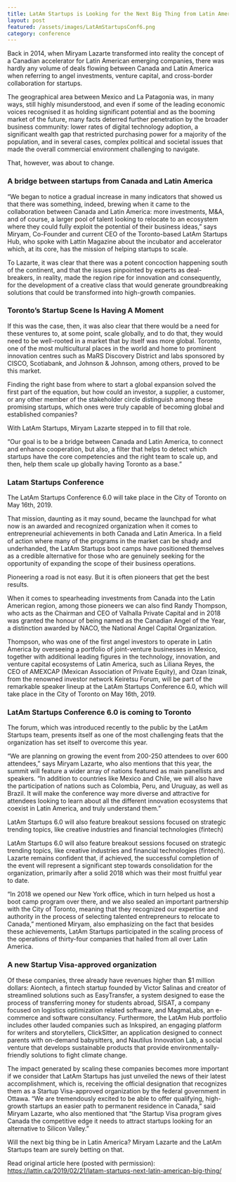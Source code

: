 ```yaml
---
title: LatAm Startups is Looking for the Next Big Thing from Latin America
layout: post
featured: /assets/images/LatAmStartupsConf6.png
category: conference
---
```

<p>
Back in 2014, when Miryam Lazarte transformed into reality the concept of a Canadian accelerator for Latin American emerging companies, there was hardly any volume of deals flowing between Canada and Latin America when referring to angel investments, venture capital, and cross-border collaboration for startups.
</p>

<p>
The geographical area between Mexico and La Patagonia was, in many ways, still highly misunderstood, and even if some of the leading economic voices recognised it as holding significant potential and as the booming market of the future, many facts deterred further penetration by the broader business community: lower rates of digital technology adoption, a significant wealth gap that restricted purchasing power for a majority of the population, and in several cases, complex political and societal issues that made the overall commercial environment challenging to navigate.
</p>

<p>
That, however, was about to change.
</p>
<!--more-->
<h3>
A bridge between startups from Canada and Latin America
</h3>

<p>
“We began to notice a gradual increase in many indicators that showed us that there was something, indeed, brewing when it came to the collaboration between Canada and Latin America: more investments, M&A, and of course, a larger pool of talent looking to relocate to an ecosystem where they could fully exploit the potential of their business ideas,” says Miryam, Co-Founder and current CEO of the Toronto-based LatAm Startups Hub, who spoke with Lattin Magazine about the incubator and accelerator which, at its core, has the mission of helping startups to scale.
</p>

<p>
To Lazarte, it was clear that there was a potent concoction happening south of the continent, and that the issues pinpointed by experts as deal-breakers, in reality, made the region ripe for innovation and consequently, for the development of a creative class that would generate groundbreaking solutions that could be transformed into high-growth companies.
</p>
<h3>
Toronto’s Startup Scene Is Having A Moment
</h3>

<p>
If this was the case, then, it was also clear that there would be a need for these ventures to, at some point, scale globally, and to do that, they would need to be well-rooted in a market that by itself was more global. Toronto, one of the most multicultural places in the world and home to prominent innovation centres such as MaRS Discovery District and labs sponsored by CISCO, Scotiabank, and Johnson & Johnson, among others, proved to be this market.

<p>
Finding the right base from where to start a global expansion solved the first part of the equation, but how could an investor, a supplier, a customer, or any other member of the stakeholder circle distinguish among these promising startups, which ones were truly capable of becoming global and established companies?
</p>

<p>
With LatAm Startups, Miryam Lazarte stepped in to fill that role.
</p>

<p>
“Our goal is to be a bridge between Canada and Latin America, to connect and enhance cooperation, but also, a filter that helps to detect which startups have the core competencies and the right team to scale up, and then, help them scale up globally having Toronto as a base.”
</p>

<h3>
Latam Startups Conference
</h3>

<p>
The LatAm Startups Conference 6.0 will take place in the City of Toronto on May 16th, 2019.
</p>

<p>
That mission, daunting as it may sound, became the launchpad for what now is an awarded and recognized organization when it comes to entrepreneurial achievements in both Canada and Latin America. In a field of action where many of the programs in the market can be shady and underhanded, the LatAm Startups boot camps have positioned themselves as a credible alternative for those who are genuinely seeking for the opportunity of expanding the scope of their business operations.
</p>

<p>
Pioneering a road is not easy. But it is often pioneers that get the best results.
</p>

<p>
When it comes to spearheading investments from Canada into the Latin American region, among those pioneers we can also find Randy Thompson, who acts as the Chairman and CEO of Valhalla Private Capital and in 2018 was granted the honour of being named as the Canadian Angel of the Year, a distinction awarded by NACO, the National Angel Capital Organization.
</p>

<p>
Thompson, who was one of the first angel investors to operate in Latin America by overseeing a portfolio of joint-venture businesses in Mexico, together with additional leading figures in the technology, innovation, and venture capital ecosystems of Latin America, such as Liliana Reyes, the CEO of AMEXCAP (Mexican Association of Private Equity), and Ozan Izinak, from the renowned investor network Keiretsu Forum, will be part of the remarkable speaker lineup at the LatAm Startups Conference 6.0, which will take place in the City of Toronto on May 16th, 2019.
</p>

<h3>
LatAm Startups Conference 6.0 is coming to Toronto
</h3>

<p>
The forum, which was introduced recently to the public by the LatAm Startups team, presents itself as one of the most challenging feats that the organization has set itself to overcome this year.
</p>

<p>
“We are planning on growing the event from 200-250 attendees to over 600 attendees,” says Miryam Lazarte, who also mentions that this year, the summit will feature a wider array of nations featured as main panellists and speakers. “In addition to countries like Mexico and Chile, we will also have the participation of nations such as Colombia, Peru, and Uruguay, as well as Brazil. It will make the conference way more diverse and attractive for attendees looking to learn about all the different innovation ecosystems that coexist in Latin America, and truly understand them.”
</p>

<p>
LatAm Startups 6.0 will also feature breakout sessions focused on strategic trending topics, like creative industries and financial technologies (fintech)
</p>

<p>
LatAm Startups 6.0 will also feature breakout sessions focused on strategic trending topics, like creative industries and financial technologies (fintech). Lazarte remains confident that, if achieved, the successful completion of the event will represent a significant step towards consolidation for the organization, primarily after a solid 2018 which was their most fruitful year to date.
</p>

<p>
“In 2018 we opened our New York office, which in turn helped us host a boot camp program over there, and we also sealed an important partnership with the City of Toronto, meaning that they recognized our expertise and authority in the process of selecting talented entrepreneurs to relocate to Canada,” mentioned Miryam, also emphasizing on the fact that besides these achievements, LatAm Startups participated in the scaling process of the operations of thirty-four companies that hailed from all over Latin America.
</p>

<h3>
A new Startup Visa-approved organization
</h3>

<p>
Of these companies, three already have revenues higher than $1 million dollars: Aiontech, a fintech startup founded by Victor Salinas and creator of streamlined solutions such as EasyTransfer, a system designed to ease the process of transferring money for students abroad, SISAT, a company focused on logistics optimization related software, and MagmaLabs, an e-commerce and software consultancy. Furthermore, the LatAm Hub portfolio includes other lauded companies such as Inkspired, an engaging platform for writers and storytellers, ClickSitter, an application designed to connect parents with on-demand babysitters, and Nautilus Innovation Lab, a social venture that develops sustainable products that provide environmentally-friendly solutions to fight climate change.
</p>

<p>
The impact generated by scaling these companies becomes more important if we consider that LatAm Startups has just unveiled the news of their latest accomplishment, which is, receiving the official designation that recognizes them as a Startup Visa-approved organization by the federal government in Ottawa. “We are tremendously excited to be able to offer qualifying, high-growth startups an easier path to permanent residence in Canada,” said Miryam Lazarte, who also mentioned that “the Startup Visa program gives Canada the competitive edge it needs to attract startups looking for an alternative to Silicon Valley.”
</p>

<p>
Will the next big thing be in Latin America? Miryam Lazarte and the LatAm Startups team are surely betting on that.
</p>

<p>
Read original article here (posted with permission):
<a href ="https://lattin.ca/2019/02/21/latam-startups-next-latin-american-big-thing/">
https://lattin.ca/2019/02/21/latam-startups-next-latin-american-big-thing/
</a>
</p>
